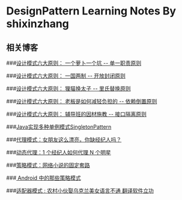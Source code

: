 # DesignPattern Learning Notes By shixinzhang

## 相关博客

###[设计模式六大原则： 一个萝卜一个坑 -- 单一职责原则](http://blog.csdn.net/u011240877/article/details/52177033)

###[设计模式六大原则： 一国两制 -- 开放封闭原则](http://blog.csdn.net/u011240877/article/details/52187631)

###[设计模式六大原则： 狸猫换太子 -- 里氏替换原则](http://blog.csdn.net/u011240877/article/details/52187810)

###[设计模式六大原则： 老板是如何减轻负担的 -- 依赖倒置原则](http://blog.csdn.net/u011240877/article/details/52194373)

###[设计模式六大原则： 辅导班的因材施教 -- 接口隔离原则](http://blog.csdn.net/u011240877/article/details/52213659)

###[Java实现多种单例模式SingletonPattern](http://blog.csdn.net/u011240877/article/details/46988219)

###[代理模式：女朋友这么漂亮，你缺经纪人吗？](http://blog.csdn.net/u011240877/article/details/52264283)

###[动态代理：1 个经纪人如何代理 N 个明星](http://blog.csdn.net/u011240877/article/details/52334547)

###[策略模式：网络小说的固定套路](http://blog.csdn.net/u011240877/article/details/52346671)

###[ Android 中的那些策略模式](http://blog.csdn.net/u011240877/article/details/52493408)

###[适配器模式 : 农村小伙娶乌克兰美女语言不通 翻译软件立功](http://blog.csdn.net/u011240877/article/details/52601040)